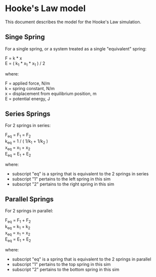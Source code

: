# Hooke's Law model

This document describes the model for the Hooke's Law simulation.

## Singe Spring

For a single spring, or a system treated as a single "equivalent" spring:

F = k * x<br>
E = ( k<sub>1</sub> * x<sub>1</sub> * x<sub>1</sub> ) / 2

where:

F = applied force, N/m<br>
k = spring constant, N/m<br>
x = displacement from equilibrium position, m<br>
E = potential energy, J

## Series Springs

For 2 springs in series:

F<sub>eq</sub> = F<sub>1</sub> = F<sub>2</sub><br>
k<sub>eq</sub> = 1 / ( 1/k<sub>1</sub> + 1/k<sub>2</sub> )<br>
x<sub>eq</sub> = x<sub>1</sub> + x<sub>2</sub><br>
E<sub>eq</sub> = E<sub>1</sub> + E<sub>2</sub>

where:

- subscript "eq" is a spring that is equivalent to the 2 springs in series
- subscript "1" pertains to the left spring in this sim
- subscript "2" pertains to the right spring in this sim

## Parallel Springs

For 2 springs in parallel:

F<sub>eq</sub> = F<sub>1</sub> + F<sub>2</sub><br>
k<sub>eq</sub> = k<sub>1</sub> + k<sub>2</sub><br>
x<sub>eq</sub> = x<sub>1</sub> = x<sub>2</sub><br>
E<sub>eq</sub> = E<sub>1</sub> + E<sub>2</sub>

where:

- subscript "eq" is a spring that is equivalent to the 2 springs in parallel
- subscript "1" pertains to the top spring in this sim
- subscript "2" pertains to the bottom spring in this sim

